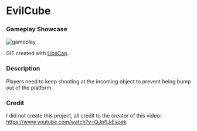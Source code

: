 # EvilCube

### Gameplay Showcase

<img src='gameplay.gif' title='gameplay' width='' alt='gameplay' />

GIF created with [LiceCap](http://www.cockos.com/licecap/).

### Description

Players need to keep shooting at the incoming object to prevent being bump out of the platform.

### Credit

I did not create this project, all credit to the creator of this video: https://www.youtube.com/watch?v=QJpfLkEsoek
